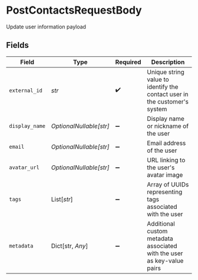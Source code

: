 # PostContactsRequestBody

Update user information payload


## Fields

| Field                                                                     | Type                                                                      | Required                                                                  | Description                                                               |
| ------------------------------------------------------------------------- | ------------------------------------------------------------------------- | ------------------------------------------------------------------------- | ------------------------------------------------------------------------- |
| `external_id`                                                             | *str*                                                                     | :heavy_check_mark:                                                        | Unique string value to identify the contact user in the customer's system |
| `display_name`                                                            | *OptionalNullable[str]*                                                   | :heavy_minus_sign:                                                        | Display name or nickname of the user                                      |
| `email`                                                                   | *OptionalNullable[str]*                                                   | :heavy_minus_sign:                                                        | Email address of the user                                                 |
| `avatar_url`                                                              | *OptionalNullable[str]*                                                   | :heavy_minus_sign:                                                        | URL linking to the user's avatar image                                    |
| `tags`                                                                    | List[*str*]                                                               | :heavy_minus_sign:                                                        | Array of UUIDs representing tags associated with the user                 |
| `metadata`                                                                | Dict[str, *Any*]                                                          | :heavy_minus_sign:                                                        | Additional custom metadata associated with the user as key-value pairs    |